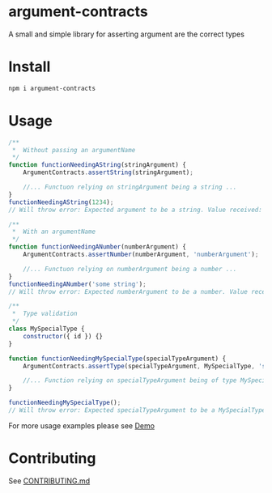 # argument-contracts
A small and simple library for asserting argument are the correct types

# Install

```bash
npm i argument-contracts
```

# Usage

```javascript
/**
 *  Without passing an argumentName
 */
function functionNeedingAString(stringArgument) {
    ArgumentContracts.assertString(stringArgument);

    //... Functuon relying on stringArgument being a string ...
}
functionNeedingAString(1234);
// Will throw error: Expected argument to be a string. Value received: 1234

/**
 *  With an argumentName
 */
function functionNeedingANumber(numberArgument) {
    ArgumentContracts.assertNumber(numberArgument, 'numberArgument');

    //... Functuon relying on numberArgument being a number ...
}
functionNeedingANumber('some string');
// Will throw error: Expected numberArgument to be a number. Value received: "some string"

/**
 *  Type validation
 */
class MySpecialType {
    constructor({ id }) {}
}

function functionNeedingMySpecialType(specialTypeArgument) {
    ArgumentContracts.assertType(specialTypeArgument, MySpecialType, 'specialTypeArgument');

    //... Function relying on specialTypeArgument being of type MySpecialType
}

functionNeedingMySpecialType();
// Will throw error: Expected specialTypeArgument to be a MySpecialType. Value Received: undefined
```

For more usage examples please see [Demo](demo/index.js)

# Contributing

See [CONTRIBUTING.md](CONTRIBUTING.md)


